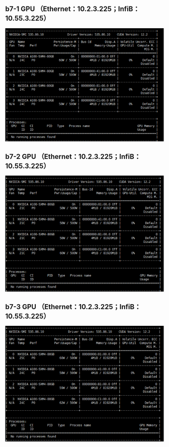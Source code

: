 ## b7-1 GPU （Ethernet：10.2.3.225；InfiB：10.55.3.225）
![b7-1](./images/b7-1.png) 
## b7-2 GPU （Ethernet：10.2.3.225；InfiB：10.55.3.225）
![b7-2](./images/b7-2.png)  
## b7-3 GPU （Ethernet：10.2.3.225；InfiB：10.55.3.225）
![b7-3](./images/b7-3.png)  

